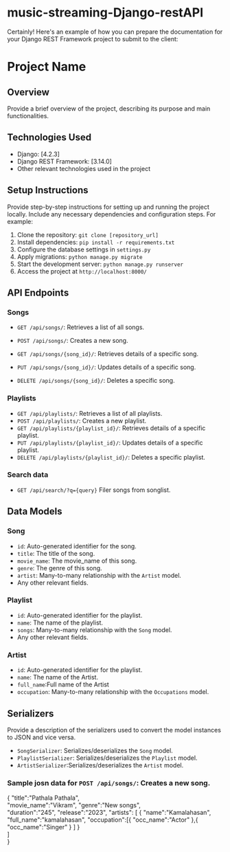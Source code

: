 # music-streaming-Django-restAPI

Certainly! Here's an example of how you can prepare the documentation for your Django REST Framework project to submit to the client:

# Project Name

## Overview
Provide a brief overview of the project, describing its purpose and main functionalities.

## Technologies Used
- Django: [4.2.3]
- Django REST Framework: [3.14.0]
- Other relevant technologies used in the project

## Setup Instructions
Provide step-by-step instructions for setting up and running the project locally. Include any necessary dependencies and configuration steps. For example:

1. Clone the repository: `git clone [repository_url]`
2. Install dependencies: `pip install -r requirements.txt`
3. Configure the database settings in `settings.py`
4. Apply migrations: `python manage.py migrate`
5. Start the development server: `python manage.py runserver`
6. Access the project at `http://localhost:8000/`

## API Endpoints

### Songs
- `GET /api/songs/`: Retrieves a list of all songs.

- `POST /api/songs/`: Creates a new song.
- `GET /api/songs/{song_id}/`: Retrieves details of a specific song.
- `PUT /api/songs/{song_id}/`: Updates details of a specific song.
- `DELETE /api/songs/{song_id}/`: Deletes a specific song.

### Playlists
- `GET /api/playlists/`: Retrieves a list of all playlists.
- `POST /api/playlists/`: Creates a new playlist.
- `GET /api/playlists/{playlist_id}/`: Retrieves details of a specific playlist.
- `PUT /api/playlists/{playlist_id}/`: Updates details of a specific playlist.
- `DELETE /api/playlists/{playlist_id}/`: Deletes a specific playlist.

### Search data
- `GET /api/search/?q={query}` Filer songs from songlist.
## Data Models

### Song
- `id`: Auto-generated identifier for the song.
- `title`: The title of the song.
- `movie_name`: The movie_name of this song.
- `genre`: The genre of this song.
- `artist`: Many-to-many relationship with the `Artist` model.
- Any other relevant fields.

### Playlist
- `id`: Auto-generated identifier for the playlist.
- `name`: The name of the playlist.
- `songs`: Many-to-many relationship with the `Song` model.
- Any other relevant fields.
### Artist
- `id`: Auto-generated identifier for the playlist.
- `name`: The name of the Artist.
- `full_name`:Full name of the Artist
- `occupation`: Many-to-many relationship with the `Occupations` model.

## Serializers
Provide a description of the serializers used to convert the model instances to JSON and vice versa.

- `SongSerializer`: Serializes/deserializes the `Song` model.
- `PlaylistSerializer`: Serializes/deserializes the `Playlist` model.
- `ArtistSerializer`:Serializes/deserializes the `Artist` model.


### Sample josn data for `POST /api/songs/`: Creates a new song.

{
    "title":"Pathala Pathala",    
    "movie_name":"Vikram",
    "genre":"New songs",   
    "duration":"245",
    "release":"2023",
    "artists": [
        {
        "name":"Kamalahasan",
        "full_name":"kamalahasan",
        "occupation":[{
            "occ_name":"Actor"
        },{
            "occ_name":"Singer"
        }
        ]
        }  
    ]    
}



